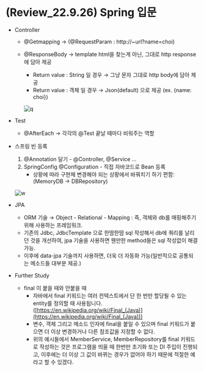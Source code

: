 # (Review_22.9.26) Spring 입문

- Controller
    - @Getmapping → (@RequestParam : http://~url?name=choi)
    - @ResponseBody → template html을 찾는게 아닌, 그대로 http response에 담아 제공
        - Return value : String 일 경우 → 그냥 문자 그대로 http body에 담아 제공
        - Return value : 객체 일 경우 → Json(default) 으로 제공 (ex. {name: choi})
        
        ![q](https://user-images.githubusercontent.com/73485743/192328775-a6d0d815-008e-4b17-989e-7189a452b01b.png)
        
- Test
    - @AfterEach → 각각의 @Test 끝날 때마다 비워주는 역할
- 스프링 빈 등록
    1. @Annotation 달기 - @Controller, @Service …
    2. SpringConfig @Configuration - 직접 자바코드로 Bean 등록
        - 상황에 따라 구현체 변경해야 되는 상황에서 바꿔치기 하기 편함: (MemoryDB → DBRepository)
    
    ![w](https://user-images.githubusercontent.com/73485743/192328847-d58b392c-da73-4afb-b1c1-dfa2e36d3cea.png)
    
- JPA
    - ORM 기술 → Object - Relational - Mapping : 즉, 객체와 db를 매핑해주기 위해 사용하는 프레임워크.
    - 기존의 Jdbc, JdbcTemplate 으로 한땀한땀 sql 작성해서 db에 쿼리를 날리던 것을 개선하여, jpa 기술을 사용하면 웬만한 method들은 sql 작성없이 해결 가능.
    - 이후에 data-jpa 기술까지 사용하면, 더욱 더 자동화 가능(일반적으로 공통되는 메소드들 대부분 제공.)
- Further Study
    - final 이 붙을 때와 안붙을 때
        - 자바에서 final 키워드는 여러 컨텍스트에서 단 한 번만 할당될 수 있는 entity를 정의할 때 사용됩니다. ([https://en.wikipedia.org/wiki/Final_(Java)](https://en.wikipedia.org/wiki/Final_(Java)))
        - 변수, 객체 그리고 메소드 인자에 final을 붙일 수 있으며 final 키워드가 붙으면 더 이상 변경하거나 다른 참조값을 지정할 수 없다.
        - 위의 예시들에서 MemberService, MemberRepository를 final 키워드로 작성하는 것은 프로그램을 띄울 때 한번만 초기화 또는 DI 주입이 진행되고, 이후에는 더 이상 그 값이 바뀌는 경우가 없어야 하기 때문에 적절한 예라고 할 수 있겠다.
